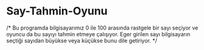# Say-Tahmin-Oyunu
/* Bu programda bilgisayarımız 0 ile 100 arasında rastgele bir sayı seçiyor ve oyuncu da bu sayıyı tahmin etmeye çalışıyor.
Eger girilen sayı bilgisayarın seçtiği sayıdan büyükse veya küçükse bunu dile getiriyor. */
